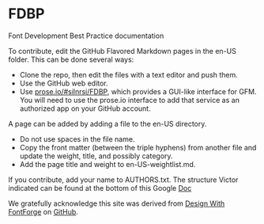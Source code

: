 # FDBP
Font Development Best Practice documentation

To contribute, edit the GitHub Flavored Markdown pages in the en-US folder. 
This can be done several ways:
- Clone the repo, then edit the files with a text editor and push them.
- Use the GitHub web editor.
- Use [prose.io/#silnrsi/FDBP](http://prose.io/#silnrsi/FDBP), which provides a GUI-like interface for GFM.
You will need to use the prose.io interface to add that service 
as an authorized app on your GitHub account.

A page can be added by adding a file to the en-US directory.
- Do not use spaces in the file name.
- Copy the front matter (between the triple hyphens) from another file and update the 
weight, title, and possibly category.
- Add the page title and weight to en-US-weightlist.md.

If you contribute, add your name to AUTHORS.txt. The structure Victor indicated can be found
at the bottom of this Google [Doc](https://docs.google.com/document/d/1F0K-oYRw6ZqHvM1TT2k0_CkQuv-pJqvRQgQXNUb02IA/edit#heading=h.zhldii2y6sjb)

We gratefully acknowledge this site was derived from [Design With FontForge] on [GitHub].

[Design With FontForge]: http://designwithfontforge
[GitHub]: https://github.com/fontforge/designwithfontforge.com
